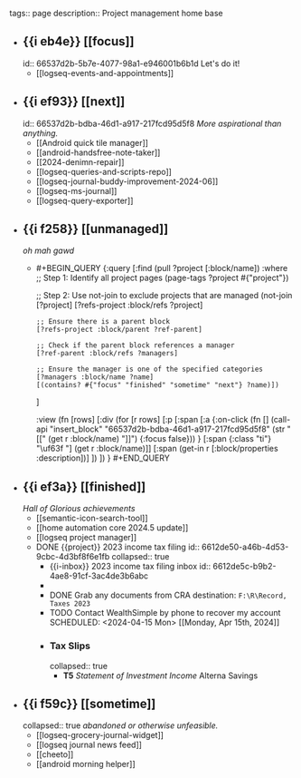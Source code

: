 tags:: page
description:: Project management home base

- ## {{i eb4e}}  [[focus]]
  id:: 66537d2b-5b7e-4077-98a1-e946001b6b1d
  Let's do it!
	- [[logseq-events-and-appointments]]
- ## {{i ef93}}  [[next]]
  id:: 66537d2b-bdba-46d1-a917-217fcd95d5f8
  *More aspirational than anything.*
	- [[Android quick tile manager]]
	- [[android-handsfree-note-taker]]
	- [[2024-denimn-repair]]
	- [[logseq-queries-and-scripts-repo]]
	- [[logseq-journal-buddy-improvement-2024-06]]
	- [[logseq-ms-journal]]
	- [[logseq-query-exporter]]
- ## {{i f258}}  [[unmanaged]]
  *oh mah gawd*
	- #+BEGIN_QUERY
	  {:query
	   [:find (pull ?project [:block/name])
	    :where
	    ;; Step 1: Identify all project pages
	    (page-tags ?project #{"project"})
	  
	    ;; Step 2: Use not-join to exclude projects that are managed
	    (not-join [?project]
	      [?refs-project :block/refs ?project]
	  
	      ;; Ensure there is a parent block
	      [?refs-project :block/parent ?ref-parent]
	  
	      ;; Check if the parent block references a manager
	      [?ref-parent :block/refs ?managers]
	  
	      ;; Ensure the manager is one of the specified categories
	      [?managers :block/name ?name]
	      [(contains? #{"focus" "finished" "sometime" "next"} ?name)])
	  ]
	  
	  :view (fn [rows] [:div
	    (for [r rows]
	      [:p
	       [:span [:a {:on-click
	           (fn [] 
	  (call-api "insert_block" 
	                                               "66537d2b-bdba-46d1-a917-217fcd95d5f8" 
	                                               (str "[[" (get r :block/name) "]]") 
	                                               {:focus false}))
	                                   } [:span {:class "ti"} "\uf63f "] (get r :block/name)]]
	                       [:span (get-in r [:block/properties :description])]
	                       ])
	                    ])
	  }
	  #+END_QUERY
- ## {{i ef3a}}  [[finished]]
  *Hall of Glorious achievements*
	- [[semantic-icon-search-tool]]
	- [[home automation core 2024.5 update]]
	- [[logseq project manager]]
	- DONE {{project}} 2023 income tax filing
	  id:: 6612de50-a46b-4d53-9cbc-4d3bf8f6e1fb
	  collapsed:: true
		- {{i-inbox}} 2023 income tax filing inbox
		  id:: 6612de5c-b9b2-4ae8-91cf-3ac4de3b6abc
		-
		- DONE Grab any documents from CRA
		  destination: `F:\R\Record, Taxes 2023`
		- TODO Contact WealthSimple by phone to recover my account
		  SCHEDULED: <2024-04-15 Mon>
		  [[Monday, Apr 15th, 2024]]
		- ### Tax Slips
		  collapsed:: true
			- **T5** *Statement of Investment Income*
			  Alterna Savings
- ## {{i f59c}}  [[sometime]]
  collapsed:: true
  *abandoned or otherwise unfeasible.*
	- [[logseq-grocery-journal-widget]]
	- [[logseq journal news feed]]
	- [[cheeto]]
	- [[android morning helper]]
